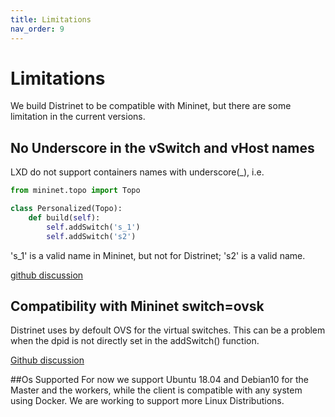 ```yaml
---
title: Limitations
nav_order: 9
---
```


# Limitations

We build Distrinet to be compatible with Mininet, but there are some limitation in the current versions.

## No Underscore in the vSwitch and vHost names
LXD do not support containers names with underscore(_), 
i.e.

```python
from mininet.topo import Topo

class Personalized(Topo):
    def build(self):
        self.addSwitch('s_1')
        self.addSwitch('s2')
```

's_1' is a valid name in Mininet, but not for Distrinet;
's2' is a valid name.

[github discussion](https://github.com/Giuseppe1992/Distrinet/issues/51)

## Compatibility with Mininet switch=ovsk

Distrinet uses by defoult OVS for the virtual switches.
This can be a problem when the dpid is not directly set in the addSwitch() function.

[Github discussion](https://github.com/Giuseppe1992/Distrinet/issues/50)

##Os Supported
For now we support Ubuntu 18.04 and Debian10 for the Master and the workers, while the client is compatible with any system using Docker.
We are working to support more Linux Distributions.



